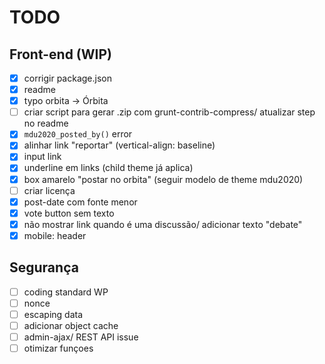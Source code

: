 # TODO

## Front-end (WIP)
- [x] corrigir package.json
- [x] readme
- [x] typo orbita -> Órbita
- [ ] criar script para gerar .zip com grunt-contrib-compress/ atualizar step no readme
- [x] `mdu2020_posted_by()` error
- [x] alinhar link "reportar" (vertical-align: baseline)
- [x] input link
- [x] underline em links (child theme já aplica)
- [x] box amarelo "postar no orbita" (seguir modelo de theme mdu2020)
- [ ] criar licença
- [x] post-date com fonte menor
- [x] vote button sem texto
- [x] não mostrar link quando é uma discussão/ adicionar texto "debate"
- [x] mobile: header

## Segurança
- [ ] coding standard WP
- [ ] nonce
- [ ] escaping data
- [ ] adicionar object cache
- [ ] admin-ajax/ REST API issue
- [ ] otimizar funçoes